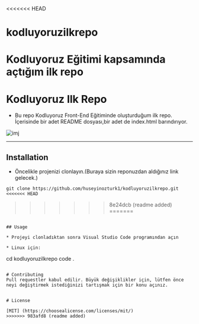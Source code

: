 <<<<<<< HEAD
# kodluyoruzilkrepo
Kodluyoruz Eğitimi kapsamında açtığım ilk repo
=======
# Kodluyoruz Ilk Repo

* Bu repo Kodluyoruz Front-End Eğitiminde oluşturduğum ilk repo. İçerisinde bir adet README dosyası,bir adet de index.html barındırıyor.


![imj](https://www.sivilsayfalar.org/wp-content/uploads/2017/08/12140740_592101067664371_7619142561799890911_n.png)

-----
## Installation

* Öncelikle projenizi clonlayın.(Buraya sizin reponuzdan aldığınız link gelecek.)

```
git clone https://github.com/huseyinozturk1/kodluyoruzilkrepo.git
<<<<<<< HEAD
````
>>>>>>> 8e24dcb (readme added)
=======
```

## Usage

* Projeyi clonladıktan sonra Visual Studio Code programından açın

* Linux için:

```
cd kodluyoruzilkrepo
code .
````

# Contributing
Pull requestler kabul edilir. Büyük değişiklikler için, lütfen önce neyi değiştirmek istediğinizi tartışmak için bir konu açınız.


# License

[MIT] (https://choosealicense.com/licenses/mit/)
>>>>>>> 983afd8 (readme added)
